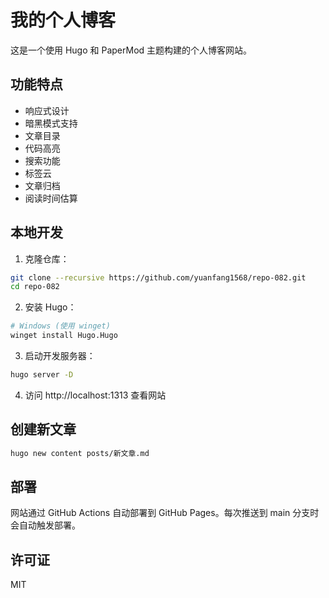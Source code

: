 # 我的个人博客

这是一个使用 Hugo 和 PaperMod 主题构建的个人博客网站。

## 功能特点

- 响应式设计
- 暗黑模式支持
- 文章目录
- 代码高亮
- 搜索功能
- 标签云
- 文章归档
- 阅读时间估算

## 本地开发

1. 克隆仓库：
```bash
git clone --recursive https://github.com/yuanfang1568/repo-082.git
cd repo-082
```

2. 安装 Hugo：
```bash
# Windows (使用 winget)
winget install Hugo.Hugo
```

3. 启动开发服务器：
```bash
hugo server -D
```

4. 访问 http://localhost:1313 查看网站

## 创建新文章

```bash
hugo new content posts/新文章.md
```

## 部署

网站通过 GitHub Actions 自动部署到 GitHub Pages。每次推送到 main 分支时会自动触发部署。

## 许可证

MIT
